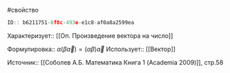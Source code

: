 #свойство

```javascript
ID:: b6211751-8f8c-493e-e1c8-af0a8a2599ea
```

Характеризует:: [[Оп. Произведение вектора на число]]

Формулировка:: $\alpha(\beta\vec{a})=(\alpha\beta)\vec{a}$
Использует:: [[Вектор]]

Источник:: [[Соболев А.Б. Математика Книга 1 (Academia 2009)]], стр.58